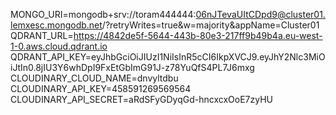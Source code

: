 MONGO_URI=mongodb+srv://toram444444:06nJTevaUItCDpd9@cluster01.lemxesc.mongodb.net/?retryWrites=true&w=majority&appName=Cluster01
QDRANT_URL=https://4842de5f-5644-443b-80e3-217ff9b49b4a.eu-west-1-0.aws.cloud.qdrant.io
QDRANT_API_KEY=eyJhbGciOiJIUzI1NiIsInR5cCI6IkpXVCJ9.eyJhY2Nlc3MiOiJtIn0.8jIU3Y6whDpI9FxEtGbImG91J-z78YuQfS4PL7J6mxg
CLOUDINARY_CLOUD_NAME=dnvyltdbu
CLOUDINARY_API_KEY=458591269569564
CLOUDINARY_API_SECRET=aRdSFyGDyqGd-hncxcxOoE7zyHU
